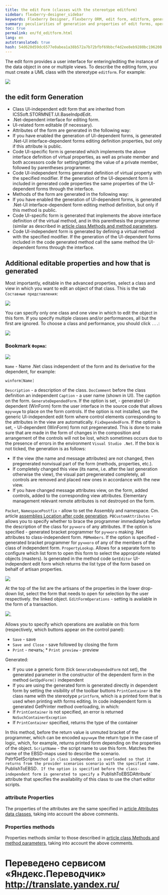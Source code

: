 ```yaml
--- 
title: the edit Form (classes with the stereotype editform) 
sidebar: flexberry-designer_sidebar 
keywords: Flexberry Designer, Flexberry ORM, edit form, editform, generation, attribute, method, operation 
summary: peculiarities of generation and properties of edit forms, operations, attributes, and methods edit form 
toc: true 
permalink: en/fd_editform.html 
lang: en 
autotranslated: true 
hash: 54d620d59dc6577e0abea1a38b572a7b72bfbf69bbcf4d2ee8eb9280bc196208 
--- 
```


The edit form provides a user interface for entering/editing the instance of the data object in one or multiple views. 
To describe the editing form, you must create a UML class with the stereotype `editform`. For example: 

![](/images/pages/products/flexberry-designer/class-diagram/editform.png) 

## the edit form Generation 

* Class UI-independent edit form that are inherited from ICSSoft.STORMNET.UI.BaseIndpdEdit. 
* .Net-dependent interface for editing form. 
* UI-related form editable (if necessary). 
* Attributes of the form are generated in the following way: 
* If you have enabled the generation of UI-dependent forms, is generated .Net-UI interface-dependent forms editing definition properties, but only if this attribute is public. 
* Code UI-specific form is generated which implements the above interface definition of virtual properties, as well as private member and both accessors code for setting/getting the value of a private member, followed by parentheses programmer. 
* Code UI-independent forms generated definition of virtual property with the specified modifier. If the generation of the UI-dependent form is included in generated code properties the same properties of the UI-dependent forms through the interface. 
* Methods of the form are generated in the following way: 
* If you have enabled the generation of UI-dependent forms, is generated .Net-UI interface-dependent form editing method definition, but only if this method is public. 
* Code UI-specific form is generated that implements the above interface definition of the virtual method, and in this parenthesis the programmer (similar as described in [article class Methods and method parameters](fd_methods-parameters.html). 
* Code UI-independent form is generated by defining a virtual method with the specified modifier. If the generation of the UI-dependent forms included in the code generated method call the same method the UI-dependent forms through the interface. 

## Additional editable properties and how that is generated 

Most importantly, editable in the advanced properties, select a class and view in which you want to edit an object of that class. This is the tab `Составные представления`: 

![](/images/pages/products/flexberry-designer/class-diagram/editformviews.jpg) 

You can specify only one class and one view in which to edit the object in this form. If you specify multiple classes and/or performances, all but the first are ignored. 
To choose a class and performance, you should click `...`: 

![](/images/pages/products/flexberry-designer/class-diagram/view-sel.jpg) 

### Bookmark `Форма`: 

![](/images/pages/products/flexberry-designer/class-diagram/editformprops.jpg) 

`Name` - Name .Net class independent of the form and its derivative for the dependent, for example: 

```csharp
winform[Name]
``` 

`Description` - a description of the class. `DocComment` before the class definition an independent 
`Caption` - a user name (shown in UI). The caption on the form. 
`GenerateDependedForm`. If the option is set, - generated UI-dependent (WinForm) form the user interface in the source code that allows `вручную` to place on the form controls. 
If the option is not installed, use the generic UI-independent edit form where control elements corresponding to the attributes in the view are automatically. 
`FixDependedForm`. If the option is set, - UI-dependent (WinForm) form not pregenerated. This is done to make sure that are made in the form of changes in the composition and arrangement of the controls will not be lost, which sometimes occurs due to the presence of errors in the environment `Visual Studio .Net`. If the box is not ticked, the generation is as follows: 

* If the view (the name and message attributes) are not changed, then pregenerated nonvisual part of the form (methods, properties, etc.). 
* If completely changed this view (its name, i.e. after the last generation otherwise the view), the visual part pregenerated completely, all controls are removed and placed new ones in accordance with the new view. 
* If you have changed message attributes view, on the form, added controls, added to the corresponding view attributes. Elementary management relevant remote attributes is not destroyed on the form. 

`Packet`, `NamespacePostfix` - allow to set the Assembly and namespace. Cm. article [assemblies Location after code generation](fo_location-assembly.html). 
`PBCustomAttributes` - allows you to specify whether to brace the programmer immediately before the description of the class for `ручного` of any attributes. If the option is specified - generated bracket programmer for `ручного` making .Net attributes to class-independent form. 
`PBMembers`. If the option is specified - generated bracket programmer for `ручного` of any of the members of the class of independent form. 
`PropertyLookup`. Allows for a separate form to configure which list form to open this form to select the appropriate related objects (masters). Is generated in the method code `GetEditor` UI-independent edit form which returns the list type of the form based on behalf of artisan properties. 

![](/images/pages/products/flexberry-designer/class-diagram/propertylookup.jpg) 

At the top of the list are the artisans of the properties in the lower drop-down list, select the form that needs to open for selection by the user respectively. the linked object. 
`EditFormOperations` - setting is available in the form of a transaction. 

![](/images/pages/products/flexberry-designer/class-diagram/editformoperations.jpg). 

Allows you to specify which operations are available on this form (respectively, which buttons appear on the control panel): 

* `Save` - save 
* `Save and Close` - save followed by closing the form 
* `Print` - печать; * `Print preview` - preview 

Generated: 

* If you use a generic form (tick `GenerateDependedForm` not set), the generated parameter in the constructor of the dependent form in the method `GetDpdForm()` independent 
* If you are using the generated form is generated directly in dependent form by setting the visibility of the toolbar buttons 
`PrintContainer` is the class name with the stereotype `printform`, which is a printed form that is used when printing with forms editing. In code independent form is generated GetPrinter method overloading, in which: 
* If `PrintContainer` is not specified, an error is returned `NoSuchContainerException` 
* If `PrintContainer` specified, returns the type of the container 

In this method, before the return value is unmuted bracket of the programmer, which can be encoded `вручную` the return type in the case of logic, which, for example, returns printed form depending on the properties of the object. 
`ScriptName` - the script name to use this form. Matches the name of the EBSD-maps used to describe the scenario. PstrfGetScript` method in class independent is overloaded so that it returns from the provider scenarios scenario with the specified name. 
`PublishToEBSD`. If the option is specified before the class-independent form is generated to specify a `PublishToEBSDAttribute` attribute that specifies the availability of this class to use the chart editor scripts. 

### attribute Properties 

The properties of the attributes are the same specified in [article Attributes data classes](fo_attributes-class-data.html), taking into account the above comments. 

### Properties methods 

Properties methods similar to those described in [article class Methods and method parameters](fd_methods-parameters.html), taking into account the above comments. 



 # Переведено сервисом «Яндекс.Переводчик» http://translate.yandex.ru/